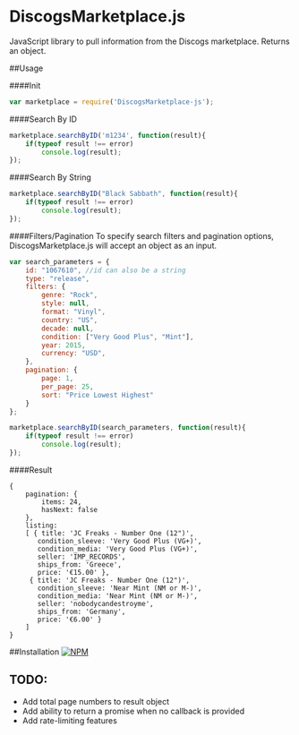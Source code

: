 # DiscogsMarketplace.js

JavaScript library to pull information from the Discogs marketplace.  Returns an object.


##Usage

####Init

````javascript
var marketplace = require('DiscogsMarketplace-js');
````

####Search By ID

````javascript
marketplace.searchByID('m1234', function(result){
	if(typeof result !== error)
		console.log(result);
});
````

####Search By String

````javascript
marketplace.searchByID("Black Sabbath", function(result){
	if(typeof result !== error)
		console.log(result);
});
````

####Filters/Pagination
To specify search filters and pagination options, DiscogsMarketplace.js will accept an object as an input.

````javascript
var search_parameters = {
	id: "1067610", //id can also be a string
	type: "release",
	filters: {
		genre: "Rock",
		style: null,
		format: "Vinyl",
		country: "US",
		decade: null,
		condition: ["Very Good Plus", "Mint"],
		year: 2015,
		currency: "USD",
	},
	pagination: {
		page: 1,
		per_page: 25,
		sort: "Price Lowest Highest"
	}
};

marketplace.searchByID(search_parameters, function(result){
	if(typeof result !== error)
		console.log(result);
});
````

####Result

````
{ 
	pagination: { 
		items: 24, 
		hasNext: false 
	},
  	listing: 
   	[ { title: 'JC Freaks - Number One (12")',
       condition_sleeve: 'Very Good Plus (VG+)',
       condition_media: 'Very Good Plus (VG+)',
       seller: 'IMP_RECORDS',
       ships_from: 'Greece',
       price: '€15.00' },
     { title: 'JC Freaks - Number One (12")',
       condition_sleeve: 'Near Mint (NM or M-)',
       condition_media: 'Near Mint (NM or M-)',
       seller: 'nobodycandestroyme',
       ships_from: 'Germany',
       price: '€6.00' }
    ]
}
````


##Installation
[![NPM](https://nodei.co/npm/discogs_marketplace_api.png)](https://nodei.co/npm/discogs_marketplace_api/)

## TODO:
* Add total page numbers to result object
* Add ability to return a promise when no callback is provided
* Add rate-limiting features

